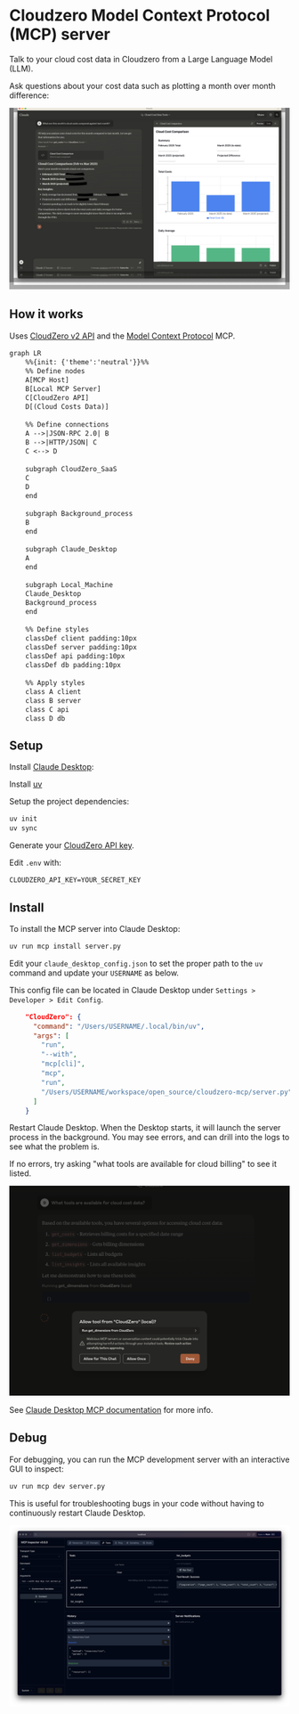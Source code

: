 # Cloudzero Model Context Protocol (MCP) server

Talk to your cloud cost data in Cloudzero from a Large Language Model (LLM).

Ask questions about your cost data such as plotting a month over month difference:

![monthly diff](images/month_over_month.png)

## How it works

Uses [CloudZero v2 API](https://docs.cloudzero.com/reference/introduction) and the [Model Context Protocol](https://modelcontextprotocol.io/introduction) MCP.

```mermaid
graph LR
    %%{init: {'theme':'neutral'}}%%
    %% Define nodes
    A[MCP Host]
    B[Local MCP Server]
    C[CloudZero API]
    D[(Cloud Costs Data)]

    %% Define connections
    A -->|JSON-RPC 2.0| B
    B -->|HTTP/JSON| C
    C <--> D

    subgraph CloudZero_SaaS
    C
    D
    end

    subgraph Background_process
    B
    end

    subgraph Claude_Desktop
    A
    end

    subgraph Local_Machine
    Claude_Desktop
    Background_process
    end

    %% Define styles
    classDef client padding:10px
    classDef server padding:10px
    classDef api padding:10px
    classDef db padding:10px

    %% Apply styles
    class A client
    class B server
    class C api
    class D db
```

## Setup

Install [Claude Desktop](https://claude.ai/download):

Install [uv](https://docs.astral.sh/uv/)

Setup the project dependencies:

```bash
uv init
uv sync
```

Generate your [CloudZero API key](https://app.cloudzero.com/organization/api-keys).

Edit `.env` with:

```text
CLOUDZERO_API_KEY=YOUR_SECRET_KEY
```

## Install

To install the MCP server into Claude Desktop:

```bash
uv run mcp install server.py
```

Edit your `claude_desktop_config.json` to set the proper path to the `uv` command and update your `USERNAME` as below.

This config file can be located in Claude Desktop under `Settings > Developer > Edit Config`.

```json
    "CloudZero": {
      "command": "/Users/USERNAME/.local/bin/uv",
      "args": [
        "run",
        "--with",
        "mcp[cli]",
        "mcp",
        "run",
        "/Users/USERNAME/workspace/open_source/cloudzero-mcp/server.py"
      ]
    }
```

Restart Claude Desktop.  When the Desktop starts, it will launch the server process in the background.
You may see errors, and can drill into the logs to see what the problem is.

If no errors, try asking "what tools are available for cloud billing" to see it listed.

![which tools available](images/which_tools_available.png)

See [Claude Desktop MCP documentation](https://modelcontextprotocol.io/quickstart/user) for more info.

## Debug

For debugging, you can run the MCP development server with an interactive GUI to inspect:

```bash
uv run mcp dev server.py
```

This is useful for troubleshooting bugs in your code without having to continuously restart Claude Desktop.

![mcp inspector](images/mcp_inspector.png)

